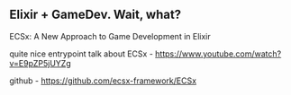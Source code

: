 ## Elixir + GameDev. Wait, what?

ECSx: A New Approach to Game Development in Elixir

quite nice entrypoint talk about ECSx - https://www.youtube.com/watch?v=E9pZP5jUYZg

github - https://github.com/ecsx-framework/ECSx
